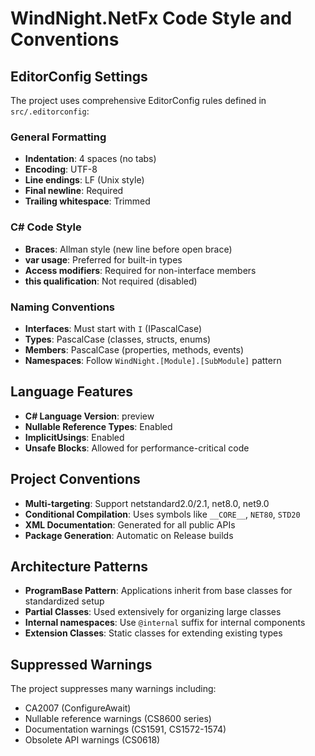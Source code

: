 # WindNight.NetFx Code Style and Conventions

## EditorConfig Settings
The project uses comprehensive EditorConfig rules defined in `src/.editorconfig`:

### General Formatting
- **Indentation**: 4 spaces (no tabs)
- **Encoding**: UTF-8
- **Line endings**: LF (Unix style)
- **Final newline**: Required
- **Trailing whitespace**: Trimmed

### C# Code Style
- **Braces**: Allman style (new line before open brace)
- **var usage**: Preferred for built-in types
- **Access modifiers**: Required for non-interface members
- **this qualification**: Not required (disabled)

### Naming Conventions
- **Interfaces**: Must start with `I` (IPascalCase)
- **Types**: PascalCase (classes, structs, enums)
- **Members**: PascalCase (properties, methods, events)
- **Namespaces**: Follow `WindNight.[Module].[SubModule]` pattern

## Language Features
- **C# Language Version**: preview
- **Nullable Reference Types**: Enabled
- **ImplicitUsings**: Enabled
- **Unsafe Blocks**: Allowed for performance-critical code

## Project Conventions
- **Multi-targeting**: Support netstandard2.0/2.1, net8.0, net9.0
- **Conditional Compilation**: Uses symbols like `__CORE__`, `NET80`, `STD20`
- **XML Documentation**: Generated for all public APIs
- **Package Generation**: Automatic on Release builds

## Architecture Patterns
- **ProgramBase Pattern**: Applications inherit from base classes for standardized setup
- **Partial Classes**: Used extensively for organizing large classes
- **Internal namespaces**: Use `@internal` suffix for internal components
- **Extension Classes**: Static classes for extending existing types

## Suppressed Warnings
The project suppresses many warnings including:
- CA2007 (ConfigureAwait)
- Nullable reference warnings (CS8600 series)
- Documentation warnings (CS1591, CS1572-1574)
- Obsolete API warnings (CS0618)